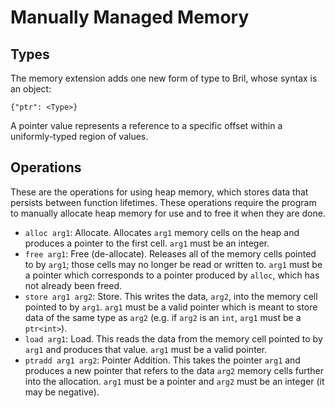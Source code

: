 Manually Managed Memory
=======================

Types
-----

The memory extension adds one new form of type to Bril, whose syntax is an object:

    {"ptr": <Type>}

A pointer value represents a reference to a specific offset within a uniformly-typed region of values.

Operations
----------

These are the operations for using heap memory, which stores data that persists between
function lifetimes. These operations require the program to manually allocate heap memory for use
and to free it when they are done.

* `alloc arg1`: Allocate. Allocates `arg1` memory cells on the heap and produces a pointer to the first cell. `arg1` must be an integer.
* `free arg1`: Free (de-allocate). Releases all of the memory cells pointed to by `arg1`; those cells may no longer be read or written to. `arg1` must be a pointer which corresponds to a pointer produced by `alloc`, which has not already been freed.
* `store arg1 arg2`: Store. This writes the data, `arg2`, into the memory cell pointed to by `arg1`. `arg1` must be a valid pointer which is meant to store data of the same type as `arg2` (e.g. if `arg2` is an `int`, `arg1` must be a `ptr<int>`).
* `load arg1`: Load. This reads the data from the memory cell pointed to by `arg1` and produces that value. `arg1` must be a valid pointer.
* `ptradd arg1 arg2`: Pointer Addition. This takes the pointer `arg1` and produces a new pointer that refers to the data `arg2` memory cells further into the allocation. `arg1` must be a pointer and `arg2` must be an integer (it may be negative).
